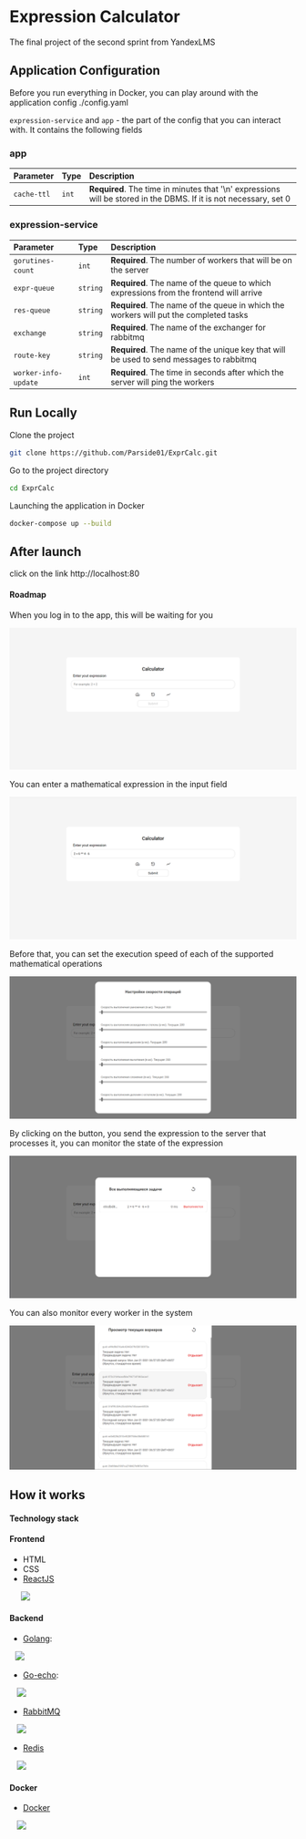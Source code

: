 # Expression Calculator

The final project of the second sprint from YandexLMS




## Application Configuration

Before you run everything in Docker, you can play around with the application config ./config.yaml

`expression-service` and `app` - the part of the config that you can interact with. It contains the following fields

### app
| Parameter | Type     | Description                |
| :-------- | :------- | :------------------------- |
| `cache-ttl` | `int` | **Required**. The time in minutes that '\n' expressions will be stored in the DBMS. If it is not necessary, set 0 |


### expression-service
| Parameter        | Type     | Description                |
| :-------------   | :------- | :------------------------- |
| `gorutines-count`| `int`    | **Required**. The number of workers that will be on the server|
| `expr-queue`     | `string` | **Required**. The name of the queue to which expressions from the frontend will arrive |
| `res-queue`      | `string` | **Required**. The name of the queue in which the workers will put the completed tasks| 
| `exchange`       | `string` | **Required**. The name of the exchanger for rabbitmq|
| `route-key`      | `string` | **Required**. The name of the unique key that will be used to send messages to rabbitmq|
|`worker-info-update`| `int` |  **Required**. The time in seconds after which the server will ping the workers|

## Run Locally

Clone the project

```bash
git clone https://github.com/Parside01/ExprCalc.git
```

Go to the project directory

```bash
cd ExprCalc
```

Launching the application in Docker

```bash
docker-compose up --build
```


## After launch

click on the link http://localhost:80

#### Roadmap

When you log in to the app, this will be waiting for you

![App Screenshot](./screenshots/home-screen.png)

You can enter a mathematical expression in the input field

![App Screenshot](./screenshots/example.png)

Before that, you can set the execution speed of each of the supported mathematical operations

![App Screenshot](./screenshots/options.png)

By clicking on the button, you send the expression to the server that processes it, you can monitor the state of the expression

![App Screenshot](./screenshots/tasks.png)

You can also monitor every worker in the system

![App Screenshot](./screenshots/worker-monitoring.png)



## How it works

#### Technology stack


#### Frontend
- HTML
- CSS
- [ReactJS](https://reactjs.org/) <br>

<a href="https://reactjs.org/"><img src="https://upload.wikimedia.org/wikipedia/commons/a/a7/React-icon.svg" width="45" style="margin-left:20px;"> </a>

#### Backend

- [Golang](https://golang.org/): <br>
  
<a href="https://golang.org/"> <img src="https://upload.wikimedia.org/wikipedia/commons/thumb/0/05/Go_Logo_Blue.svg/768px-Go_Logo_Blue.svg.png" width="70" style="margin-left:2%;"> </a>

- [Go-echo](https://github.com/labstack/echo): <br> 

<a href="https://github.com/labstack/echo"><img src="https://camo.githubusercontent.com/794ace8f539408352061bb193fce26a0df05bed29d57d2125968fa99143b67cd/68747470733a2f2f63646e2e6c6162737461636b2e636f6d2f696d616765732f6563686f2d6c6f676f2e737667" width="100" style="margin-left:2.5%;"></a>

- [RabbitMQ](https://www.rabbitmq.com/) <br>

<a href="https://www.rabbitmq.com/what-is-rabbitmq.html"><img src="https://storage.yandexcloud.net/media.ref-model.ru/Rabbit_MQ_logo_67175cb0a9.png" width="110" style="margin-left:2.5%;"><a>

- [Redis](https://redis.io/) <br> 

<img src="https://upload.wikimedia.org/wikipedia/commons/thumb/6/64/Logo-redis.svg/330px-Logo-redis.svg.png" width="100" style="margin-left:2.5%;">
 
#### Docker
- [Docker](https://www.docker.com/) <br>

<a href="https://www.docker.com/"><img src="https://upload.wikimedia.org/wikipedia/commons/thumb/4/4e/Docker_%28container_engine%29_logo.svg/330px-Docker_%28container_engine%29_logo.svg.png" width="120"
style="margin-left:2.5%;"> </a>





